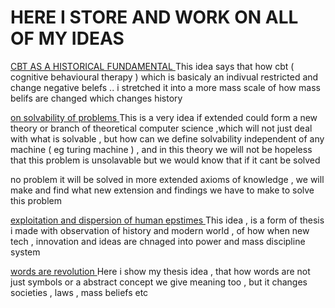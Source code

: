 # HERE I STORE AND WORK ON ALL OF MY IDEAS 


[CBT AS A HISTORICAL FUNDAMENTAL ](https://github.com/1Nullnet/1Nullnet.github.io/blob/ideas/my%20ideas/cbt%20and%20history.md) This idea says that how cbt ( cognitive behavioural therapy ) which is basicaly an indivual restricted and change negative belefs .. i stretched
 it into a more mass scale of how mass belifs are changed which changes history 


 
[on solvability of problems ](https://github.com/1Nullnet/1Nullnet.github.io/blob/ideas/my%20ideas/ON%20SOLVABILITY%20OF%20PROBLEMS%20.md) This is a very idea if extended could form a new theory or branch of theoretical computer science ,which will not just deal with what is solvable , but how can we define solvability independent of any machine ( eg turing machine ) , and in this theory we will not be hopeless that this problem is unsolavable but we would know that if it cant be solved 


no problem it will be solved in more extended axioms of knowledge , we will make and find what new extension and findings we have to make to solve this problem


[exploitation and dispersion of human epstimes ](https://github.com/1Nullnet/1Nullnet.github.io/blob/ideas/my%20ideas/EXPLOITATION%20AND%20DISPERSION%20OF%20HUMAN%20EPISTEMES%20.md) This idea , is a form of thesis i made with observation of history and modern world , of how when new tech , innovation and ideas are chnaged into power and mass discipline system 



[words are revolution ](https://github.com/1Nullnet/1Nullnet.github.io/blob/ideas/my%20ideas/WORDS%20ARE%20REVOLUTION%20.md)  Here i show my thesis idea , that how words are not just symbols or a abstract concept we give meaning too , but it changes societies , laws , mass beliefs etc 
